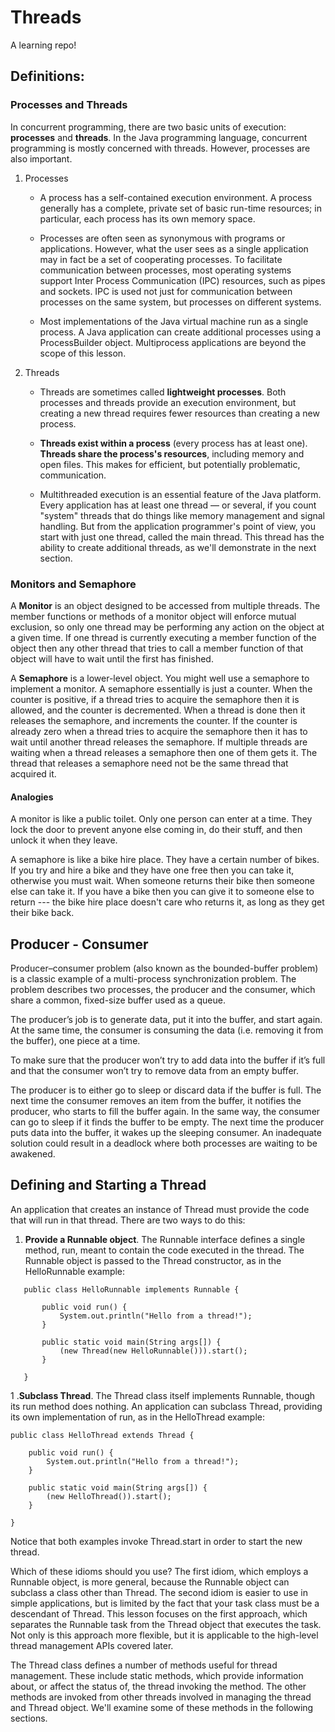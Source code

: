 # Threads
A learning repo!


## Definitions:

### Processes and Threads
In concurrent programming, there are two basic units of execution: __processes__ and __threads__. In the Java programming language, concurrent programming is mostly concerned with threads. However, processes are also important.

1. Processes
   - A process has a self-contained execution environment. A process generally has a complete, private set of basic run-time resources; in particular, each process has its own memory space.

   - Processes are often seen as synonymous with programs or applications. However, what the user sees as a single application may in fact be a set of cooperating processes. To facilitate communication between processes, most operating systems support Inter Process Communication (IPC) resources, such as pipes and sockets. IPC is used not just for communication between processes on the same system, but processes on different systems.

   - Most implementations of the Java virtual machine run as a single process. A Java application can create additional processes using a ProcessBuilder object. Multiprocess applications are beyond the scope of this lesson.

2. Threads
   - Threads are sometimes called __lightweight processes__. Both processes and threads provide an execution environment, but creating a new thread requires fewer resources than creating a new process.

   - __Threads exist within a process__ (every process has at least one). __Threads share the process's resources__, including memory and open files. This makes for efficient, but potentially problematic, communication.

   - Multithreaded execution is an essential feature of the Java platform. Every application has at least one thread — or several, if you count "system" threads that do things like memory management and signal handling. But from the application programmer's point of view, you start with just one thread, called the main thread. This thread has the ability to create additional threads, as we'll demonstrate in the next section.

### Monitors and Semaphore

A __Monitor__ is an object designed to be accessed from multiple threads. The member functions or methods of a monitor object will enforce mutual exclusion, so only one thread may be performing any action on the object at a given time. If one thread is currently executing a member function of the object then any other thread that tries to call a member function of that object will have to wait until the first has finished.

A __Semaphore__ is a lower-level object. You might well use a semaphore to implement a monitor. A semaphore essentially is just a counter. When the counter is positive, if a thread tries to acquire the semaphore then it is allowed, and the counter is decremented. When a thread is done then it releases the semaphore, and increments the counter.
If the counter is already zero when a thread tries to acquire the semaphore then it has to wait until another thread releases the semaphore. If multiple threads are waiting when a thread releases a semaphore then one of them gets it. The thread that releases a semaphore need not be the same thread that acquired it.

#### Analogies
A monitor is like a public toilet. Only one person can enter at a time. They lock the door to prevent anyone else coming in, do their stuff, and then unlock it when they leave.

A semaphore is like a bike hire place. They have a certain number of bikes. If you try and hire a bike and they have one free then you can take it, otherwise you must wait. When someone returns their bike then someone else can take it. If you have a bike then you can give it to someone else to return --- the bike hire place doesn't care who returns it, as long as they get their bike back.

## Producer - Consumer
Producer–consumer problem (also known as the bounded-buffer problem) is a classic example of a multi-process synchronization problem. The problem describes two processes, the producer and the consumer, which share a common, fixed-size buffer used as a queue.

The producer’s job is to generate data, put it into the buffer, and start again.
At the same time, the consumer is consuming the data (i.e. removing it from the buffer), one piece at a time.

To make sure that the producer won’t try to add data into the buffer if it’s full and that the consumer won’t try to remove data from an empty buffer.
 
The producer is to either go to sleep or discard data if the buffer is full. The next time the consumer removes an item from the buffer, it notifies the producer, who starts to fill the buffer again. In the same way, the consumer can go to sleep if it finds the buffer to be empty. The next time the producer puts data into the buffer, it wakes up the sleeping consumer.
An inadequate solution could result in a deadlock where both processes are waiting to be awakened.

## Defining and Starting a Thread
An application that creates an instance of Thread must provide the code that will run in that thread. There are two ways to do this:

1. __Provide a Runnable object__. The Runnable interface defines a single method, run, meant to contain the code executed in the thread. The Runnable object is passed to the Thread constructor, as in the HelloRunnable example:

```
   public class HelloRunnable implements Runnable {

       public void run() {
           System.out.println("Hello from a thread!");
       }

       public static void main(String args[]) {
           (new Thread(new HelloRunnable())).start();
       }

   }
```


1 .__Subclass Thread__. The Thread class itself implements Runnable, though its run method does nothing. An application can subclass Thread, providing its own implementation of run, as in the HelloThread example:

```
public class HelloThread extends Thread {

    public void run() {
        System.out.println("Hello from a thread!");
    }

    public static void main(String args[]) {
        (new HelloThread()).start();
    }

}

```
Notice that both examples invoke Thread.start in order to start the new thread.

Which of these idioms should you use? The first idiom, which employs a Runnable object, is more general, because the Runnable object can subclass a class other than Thread. The second idiom is easier to use in simple applications, but is limited by the fact that your task class must be a descendant of Thread. This lesson focuses on the first approach, which separates the Runnable task from the Thread object that executes the task. Not only is this approach more flexible, but it is applicable to the high-level thread management APIs covered later.

The Thread class defines a number of methods useful for thread management. These include static methods, which provide information about, or affect the status of, the thread invoking the method. The other methods are invoked from other threads involved in managing the thread and Thread object. We'll examine some of these methods in the following sections.
